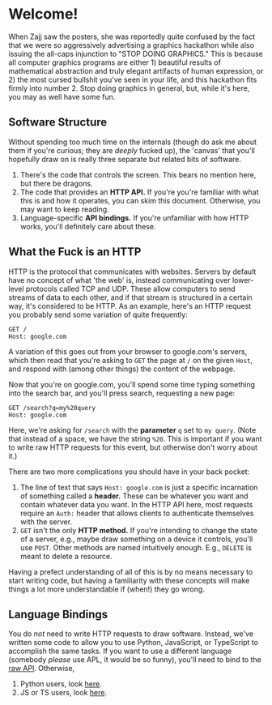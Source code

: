 # Welcome!

When Zajj saw the posters, she was reportedly quite confused by the fact that we
were so aggressively advertising a graphics hackathon while also issuing the
all-caps injunction to "STOP DOING GRAPHICS." This is because all computer
graphics programs are either 1) beautiful results of mathematical abstraction and truly
elegant artifacts of human expression, or 2) the most cursed bullshit you've
seen in your life, and this hackathon fits firmly into number 2. Stop
doing graphics in general, but, while it's here, you may as well have some fun.

## Software Structure

Without spending too much time on the internals (though do ask me about them if
you're curious; they are *deeply* fucked up), the 'canvas' that you'll hopefully
draw on is really three separate but related bits of software.

1. There's the code that controls the screen. This bears no mention here,
   but there be dragons.
2. The code that provides an **HTTP API.** If you're you're familiar with what this
   is and how it operates, you can skim this document. Otherwise, you may want
   to keep reading.
3. Language-specific **API bindings.** If you're unfamiliar with how HTTP works,
   you'll definitely care about these.

## What the Fuck is an HTTP

HTTP is the protocol that communicates with websites. Servers by default have no
concept of what 'the web' is, instead communicating over lower-level protocols
called TCP and UDP. These allow computers to send streams of data to each other,
and if that stream is structured in a certain way, it's considered to be HTTP.
As an example, here's an HTTP request you probably send some variation of quite
frequently:

```http
GET /
Host: google.com
```

A variation of this goes out from your browser to google.com's servers, which
then read that you're asking to `GET` the page at `/` on the given `Host`, and
respond with (among other things) the content of the webpage.

Now that you're on google.com, you'll spend some time typing something into the
search bar, and you'll press search, requesting a new page:

```http
GET /search?q=my%20query
Host: google.com
```

Here, we're asking for `/search` with the **parameter** `q` set to `my query`.
(Note that instead of a space, we have the string `%20`. This is important if
you want to write raw HTTP requests for this event, but otherwise don't worry
about it.)

There are two more complications you should have in your back pocket:

1. The line of text that says `Host: google.com` is just a specific incarnation
   of something called a **header.** These can be whatever you want and contain
   whatever data you want. In the HTTP API here, most requests require an
   `Auth:` header that allows clients to authenticate themselves with the server.
2. `GET` isn't the only **HTTP method.** If you're intending to change the state
   of a server, e.g., maybe draw something on a device it controls, you'll use
   `POST`. Other methods are named intuitively enough. E.g., `DELETE` is meant to
   delete a resource.

Having a prefect understanding of all of this is by no means necessary to start
writing code, but having a familiarity with these concepts will make things a
lot more understandable if (when!) they go wrong.

## Language Bindings

You do *not* need to write HTTP requests to draw software. Instead, we've
written some code to allow you to use Python, JavaScript, or TypeScript to
accomplish the same tasks. If you want to use a different language (somebody
*please* use APL, it would be so funny), you'll need to bind to the [raw
API](../web/README.md#reference). Otherwise,

1. Python users, look [here](./python.md).
2. JS or TS users, look [here](./js.md).